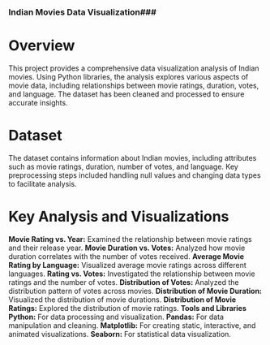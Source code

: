 ### Indian Movies Data Visualization###
# Overview
This project provides a comprehensive data visualization analysis of Indian movies. Using Python libraries, the analysis explores various aspects of movie data, including relationships between movie ratings, duration, votes, and language. The dataset has been cleaned and processed to ensure accurate insights.

# Dataset
The dataset contains information about Indian movies, including attributes such as movie ratings, duration, number of votes, and language. Key preprocessing steps included handling null values and changing data types to facilitate analysis.

# Key Analysis and Visualizations
**Movie Rating vs. Year:** Examined the relationship between movie ratings and their release year.
**Movie Duration vs. Votes:** Analyzed how movie duration correlates with the number of votes received.
**Average Movie Rating by Language:** Visualized average movie ratings across different languages.
**Rating vs. Votes:** Investigated the relationship between movie ratings and the number of votes.
**Distribution of Votes:** Analyzed the distribution pattern of votes across movies.
**Distribution of Movie Duration:** Visualized the distribution of movie durations.
**Distribution of Movie Ratings:** Explored the distribution of movie ratings.
**Tools and Libraries**
**Python:** For data processing and visualization.
**Pandas:** For data manipulation and cleaning.
**Matplotlib:** For creating static, interactive, and animated visualizations.
**Seaborn:** For statistical data visualization.
